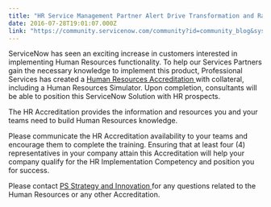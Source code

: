 ```yaml
---
title: "HR Service Management Partner Alert Drive Transformation and Rapid Time to Value"
date: 2016-07-28T19:01:07.000Z
link: "https://community.servicenow.com/community?id=community_blog&sys_id=c2edaee9dbd0dbc01dcaf3231f961939"
---
```

<p>ServiceNow has seen an exciting increase in customers interested in implementing Human Resources functionality. To help our Services Partners gain the necessary knowledge to implement this product, Professional Services has created a <a title="ervicenow.sabacloud.com/Saba/Web_spf/NA1PRD0015/common/learningeventdetail/curra000000000002900?elqmid=16149&elqcid=282407&elqcamp=&utm_campaign=edm3-PTR-HRSM-27JUL16-Global&utm_medium=email&utm_source=Eloqua&elqTrackId=D15C81D8187A30D7E657CF96B957C621&elq=20807220f89947678286f13197c02dd5&elqaid=16149&elqat=1&elqCampaignId=" href="https://servicenow.sabacloud.com/Saba/Web_spf/NA1PRD0015/common/learningeventdetail/curra000000000002900?elqmid=16149&amp;elqcid=282407&amp;elqcamp=&amp;utm_campaign=edm3-PTR-HRSM-27JUL16-Global&amp;utm_medium=email&amp;utm_source=Eloqua&amp;elqTrackId=D15C81D8187A30D7E657CF96B957C621&amp;elq=20807220f89947678286f13197c02dd5&amp;elqaid=16149&amp;elqat=1&amp;elqCampaignId=">Human Resources Accreditation </a>with collateral, including a Human Resources Simulator. Upon completion, consultants will be able to position this ServiceNow Solution with HR prospects.</p><p></p><p>The HR Accreditation provides the information and resources you and your teams need to build Human Resources knowledge.</p><p></p><p>Please communicate the HR Accreditation availability to your teams and encourage them to complete the training. Ensuring that at least four (4) representatives in your company attain this Accreditation will help your company qualify for the HR Implementation Competency and position you for success.</p><p></p><p>Please contact <a title="strategyandInnovation@servicenow.com" href="mailto:PSstrategyandInnovation@servicenow.com">PS Strategy and Innovation </a>for any questions related to the Human Resources or any other Accreditation.</p>